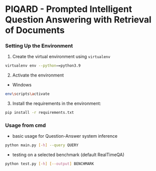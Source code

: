 # PIQARD - Prompted Intelligent Question Answering with Retrieval of Documents
### Setting Up the Environment
1. Create the virtual environment using `virtualenv`
```bash
virtualenv env --python==python3.9
```
2. Activate the environment
* Windows
```bash
env\scripts\activate
```
3. Install the requirements in the environment:
```bash
pip install -r requirements.txt
```

### Usage from cmd
* basic usage for Question-Answer system inference
```bash
python main.py [-h] --query QUERY
```
* testing on a selected benchmark (default RealTimeQA)
```bash
python test.py [-h] [--output] BENCHMARK
```